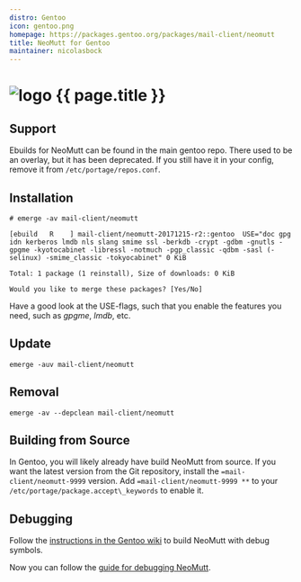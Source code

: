 ```yaml
---
distro: Gentoo
icon: gentoo.png
homepage: https://packages.gentoo.org/packages/mail-client/neomutt
title: NeoMutt for Gentoo
maintainer: nicolasbock
---
```


# ![logo](/images/distros/{{page.icon}}) {{ page.title }}

## Support <a id="support"></a>

Ebuilds for NeoMutt can be found in the main gentoo repo.  There used
to be an overlay, but it has been deprecated.  If you still have it in
your config, remove it from `/etc/portage/repos.conf`.

## Installation <a id="install"></a>

```
# emerge -av mail-client/neomutt
```

```reply
[ebuild   R    ] mail-client/neomutt-20171215-r2::gentoo  USE="doc gpg idn kerberos lmdb nls slang smime ssl -berkdb -crypt -gdbm -gnutls -gpgme -kyotocabinet -libressl -notmuch -pgp_classic -qdbm -sasl (-selinux) -smime_classic -tokyocabinet" 0 KiB

Total: 1 package (1 reinstall), Size of downloads: 0 KiB

Would you like to merge these packages? [Yes/No]
```

Have a good look at the USE-flags, such that you enable the features you need,
such as _gpgme_, _lmdb_, etc.

## Update <a id="update"></a>

```
emerge -auv mail-client/neomutt
```

## Removal <a id="remove"></a>

```
emerge -av --depclean mail-client/neomutt
```

## Building from Source <a id="build"></a>

In Gentoo, you will likely already have build NeoMutt from source.  If
you want the latest version from the Git repository, install the
`=mail-client/neomutt-9999` version.  Add `=mail-client/neomutt-9999
**` to your `/etc/portage/package.accept\_keywords` to enable it.

## Debugging <a id="debug"></a>

Follow the [instructions in the Gentoo
wiki](https://wiki.gentoo.org/wiki/Debugging) to build NeoMutt with
debug symbols.

Now you can follow the [guide for debugging NeoMutt](../dev/build/debug).

